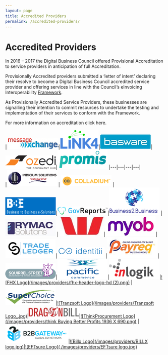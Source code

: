 ```yaml
---
layout: page
title: Accredited Providers
permalink: /accredited-providers/
---
```


# Accredited Providers

In 2016 – 2017 the Digital Business Council offered Provisional Accreditation to service providers in anticipation of full Accreditation.

Provisionally Accredited providers submitted a ‘letter of intent’ declaring their resolve to become a Digital Business Council accredited service provider and offering services in line with the Council’s eInvoicing Interoperability [Framework](https://digital-business-council.github.io/interoperability-framework/).

As Provisionally Accredited Service Providers, these businesses are signalling their intention to commit resources to undertake the testing and implementation of their services to conform with the Framework.

For more information on accreditation click here.

| [![MessageXchange Logo](/images/providers/messagexchange_logo.jpg)](http://www.messagexchange.com/)|[![Link4 Logo](/images/providers/LINK4_Logo_Blue_RGB_(2).png)](http://www.link4.com.au/)|[![Basware Logo](/images/providers/Basware.jpg)](http://www.basware.com/)|[![ozedi Logo](/images/providers/ozedi_logo.png)](http://www.ozedi.com.au/)|[![Promis Logo](/images/providers/PROMIS.png)](https://www.promis.co/)
|---|---|---|---|	
|[![Indicium Solutions Logo](/images/providers/Indicium_Solutions.png)](http://www.indiciumsolutions.com.mx/en/index.html) | [![Colladium Logo](/images/providers/Colladium-logo-iconlogo-h-yellow.png)](http://www.colladium.com/) | [![B2Be Logo](/images/providers/LogoB2BEwithBackground.png)](http://www.b2be.com/)|[![GovReports Logo](/images/providers/GovReports_logo.jpg)](http://www.govreports.com.au/)|[![Business2.Business Logo](/images/providers/B2B_Logo.png)](https://business2.business/)
|[![Rymac Solutions Logo](/images/providers/Rymac.jpg)](http://www.rymac.com.au/)  | [![Westpac Logo](/images/providers/Westpac_W.jpg)](https://www.westpac.com.au/)|[![MYOB Logo](/images/providers/MYOB_logo_RGB.jpg)](http://www.myob.com/)|[![TradeLedger Logo](/images/providers/tradeledger.png)](http://tradeledger.io/)|[![Identitii Logo](/images/providers/identitii.png)](http://www.identitii.com)
|[![Payreq Logo](/images/providers/payreq_logo.jpg)](http://payreq.com.au/)|[![SquirrelStreet Logo](/images/providers/SquirrelStreet_logo.png)](https://www.squirrelstreet.com/)|[![Pacific Commence Logo](/images/providers/Pacomm_Logo.png)](https://www.pacificcommerce.com.au/)|[![InLogik Logo](/images/providers/Inlogik_logo.png)](http://www.inlogik.com/)|[![FHX Logo](/images/providers/fhx-header-logo-hd (2).png)](http://www.fhx.com.au/)
|[![SuperChoice Logo](/images/providers/superchoice.png)](https://www.superchoiceservices.com.au/)|[![Tranzsoft Logo](/images/providers/Tranzsoft Logo_.jpg)](http://www.tranzsoft.com/en/home.php)|[![DragonBill Logo](/images/providers/Dragonbill.jpg )](http://dragonbill.com)|[![ThinkProcurement Logo](/images/providers/think Buying Better Profits 1936 X 690.png)](https://www.thinkprocurement.com/)
|[![B2BGateway Logo](/images/providers/B2B_Final_RGB.PNG)](https://www.b2bgateway.net/)|[![Billx Logo](/images/providers/BILLX logo.jpg)](https://www.billx.com.au/)|[![EFTsure Logo]( /images/providers/EFTsure logo.jpg)](http://eftsure.com.au)

